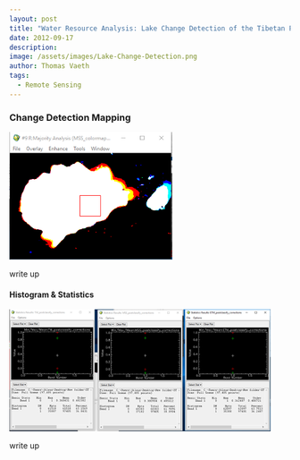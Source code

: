 ```yaml
---
layout: post
title: "Water Resource Analysis: Lake Change Detection of the Tibetan Plateau"
date: 2012-09-17
description: 
image: /assets/images/Lake-Change-Detection.png
author: Thomas Vaeth
tags: 
  - Remote Sensing
---
```


### Change Detection Mapping

![Map GIS](/assets/images/Lake-Change-Detection.png)

write up


#### Histogram & Statistics

![Placeholder](/assets/images/Lake-Change-Stats.png)

write up

